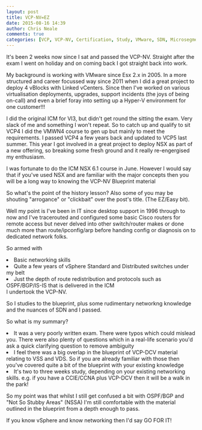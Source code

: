 ```yaml
---
layout: post
title: VCP-NV=EZ
date: 2015-08-16 14:39
author: Chris Neale
comments: true
categories: [VCP, VCP-NV, Certification, Study, VMware, SDN, Microsegmentation]
---
```

It's been 2 weeks now since I sat and passed the VCP-NV.  Straight after the exam I went on holiday and on coming back I got straight back into work.

My background is working with VMware since Esx 2.x in 2005.  In a more structured and career focussed way since 2011 when I did a great project to deploy 4 vBlocks with Linked vCenters.  Since then I've worked on various virtualisation deployments, upgrades, support incidents (the joys of being on-call) and even a brief foray into setting up a Hyper-V environment for one customer!!!

I did the original ICM for VI3, but didn't get round the sitting the exam.  Very slack of me and something I won't repeat.  So to catch up and qualify to sit VCP4 I did the VMWN4 course to gen up but mainly to meet the requirements.  I passed VCP4 a few years back and updated to VCP5 last summer.  This year I got involved in a great project to deploy NSX as part of a new offering, so breaking some fresh ground and it really re-engergised my enthusiasm.

I was fortunate to do the ICM NSX 6.1 course in June.  However I would say that if you've used NSX and are familiar with the major concepts then you will be a long way to knowing the VCP-NV Blueprint material

So what's the point of the history lesson? Also some of you may be shouting "arrogance" or "clickbait" over the post's title. (The EZ/Easy bit).

Well my point is I've been in IT since desktop support in 1996 through to now and I've tracerouted and configured some basic Cisco routers for remote access but never delved into other switch/router makes or done much more than route/ipconfig/arp before handing config or diagnosis on to dedicated network folks.

So armed with 
<LI>Basic networking skills</LI>
<LI>Quite a few years of vSphere Standard and Distributed switches under my belt</LI>
<LI>Just the depth of route redistribution and protocols such as OSPF/BGP/IS-IS that is delivered in the ICM</LI>
I undertook the VCP-NV.  

So I studies to the blueprint, plus some rudimentary networkng knowledge and the nuances of SDN and I passed.

So what is my summary?
<LI> It was a very poorly written exam.  There were typos which could mislead you.  There were also plenty of questions which in a real-life scenario you'd ask a quick clarifying question to remove ambiguity</LI>
<LI> I feel there was a big overlap in the blueprint of VCP-DCV material relating to VSS and VDS.  So if you are already familiar with those then you've covered quite a bit of the blueprint with your existing knowledge</LI>
<LI> It's two to three weeks study, depending on your existing networking skills.  e.g. if you have a CCIE/CCNA plus VCP-DCV then it will be a walk in the park!</LI>

So my point was that whilst I still get confused a bit with OSPF/BGP and "Not So Stubby Areas" (NSSA) I'm still comfortable with the material outlined in the blueprint from a depth enough to pass.

If you know vSphere and know networking then I'd say GO FOR IT!
